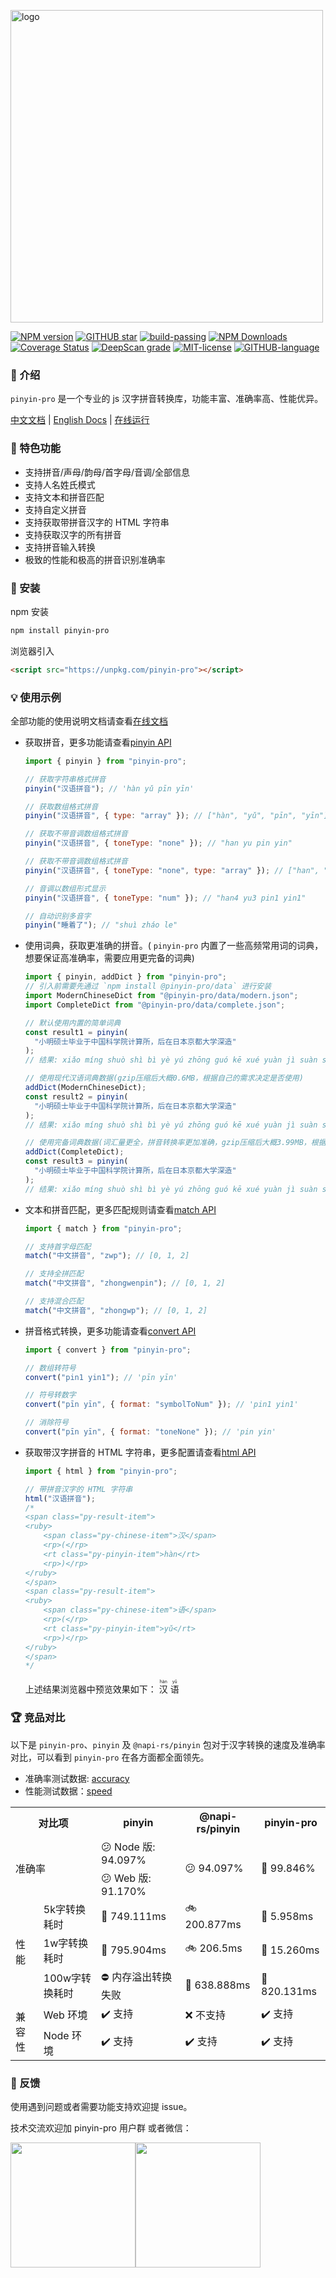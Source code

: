 <a href="https://github.com/zh-lx/pinyin-pro"><img src="https://cdn.jsdelivr.net/gh/zh-lx/static-img/pinyin-pro/logo.svg" alt="logo" width="500" /></a>

[![NPM version](https://img.shields.io/npm/v/pinyin-pro.svg)](https://www.npmjs.com/package/pinyin-pro)
[![GITHUB star](https://img.shields.io/github/stars/zh-lx/pinyin-pro.svg)](https://github.com/zh-lx/pinyin-pro)
[![build-passing](https://img.shields.io/github/actions/workflow/status/zh-lx/pinyin-pro/ci.yaml)](https://github.com/zh-lx/pinyin-pro/actions)
[![NPM Downloads](https://img.shields.io/npm/dm/pinyin-pro.svg)](https://npmcharts.netlify.app/compare/pinyin-pro?minimal=true)
[![Coverage Status](https://img.shields.io/codecov/c/github/zh-lx/pinyin-pro)](https://app.codecov.io/gh/zh-lx/pinyin-pro)
[![DeepScan grade](https://deepscan.io/api/teams/20303/projects/26161/branches/829070/badge/grade.svg)](https://deepscan.io/dashboard#view=project&tid=20303&pid=26161&bid=829070)
[![MIT-license](https://img.shields.io/npm/l/pinyin-pro.svg)](https://opensource.org/licenses/MIT)
[![GITHUB-language](https://img.shields.io/github/languages/top/zh-lx/pinyin-pro.svg)](https://github.com/zh-lx/pinyin-pro)

### 📖 介绍

`pinyin-pro` 是一个专业的 js 汉字拼音转换库，功能丰富、准确率高、性能优异。

[中文文档](https://pinyin-pro.cn) | [English Docs](https://pinyin-pro.cn/en) | [在线运行](https://pinyin-pro.cn/run/run)

### 🎨 特色功能

- 支持拼音/声母/韵母/首字母/音调/全部信息
- 支持人名姓氏模式
- 支持文本和拼音匹配
- 支持自定义拼音
- 支持获取带拼音汉字的 HTML 字符串
- 支持获取汉字的所有拼音
- 支持拼音输入转换
- 极致的性能和极高的拼音识别准确率

### 🔨 安装

npm 安装

```html
npm install pinyin-pro
```

浏览器引入

```html
<script src="https://unpkg.com/pinyin-pro"></script>
```

### 💡 使用示例

全部功能的使用说明文档请查看[在线文档](https://pinyin-pro.cn/use/pinyin)

- 获取拼音，更多功能请查看[pinyin API](https://pinyin-pro.cn/use/pinyin)

  ```js
  import { pinyin } from "pinyin-pro";

  // 获取字符串格式拼音
  pinyin("汉语拼音"); // 'hàn yǔ pīn yīn'

  // 获取数组格式拼音
  pinyin("汉语拼音", { type: "array" }); // ["hàn", "yǔ", "pīn", "yīn"]

  // 获取不带音调数组格式拼音
  pinyin("汉语拼音", { toneType: "none" }); // "han yu pin yin"

  // 获取不带音调数组格式拼音
  pinyin("汉语拼音", { toneType: "none", type: "array" }); // ["han", "yu", "pin", "yin"]

  // 音调以数组形式显示
  pinyin("汉语拼音", { toneType: "num" }); // "han4 yu3 pin1 yin1"

  // 自动识别多音字
  pinyin("睡着了"); // "shuì zháo le"
  ```

- 使用词典，获取更准确的拼音。( `pinyin-pro` 内置了一些高频常用词的词典，想要保证高准确率，需要应用更完备的词典)

  ```js
  import { pinyin, addDict } from "pinyin-pro";
  // 引入前需要先通过 `npm install @pinyin-pro/data` 进行安装
  import ModernChineseDict from "@pinyin-pro/data/modern.json";
  import CompleteDict from "@pinyin-pro/data/complete.json";

  // 默认使用内置的简单词典
  const result1 = pinyin(
    "小明硕士毕业于中国科学院计算所，后在日本京都大学深造"
  );
  // 结果: xiǎo míng shuò shì bì yè yú zhōng guó kē xué yuàn jì suàn suǒ ， hòu zài rì běn jīng dōu dà xué shēn zào

  // 使用现代汉语词典数据(gzip压缩后大概0.6MB，根据自己的需求决定是否使用)
  addDict(ModernChineseDict);
  const result2 = pinyin(
    "小明硕士毕业于中国科学院计算所，后在日本京都大学深造"
  );
  // 结果: xiǎo míng shuò shì bì yè yú zhōng guó kē xué yuàn jì suàn suǒ ， hòu zài rì běn jīng dū dà xué shēn zào

  // 使用完备词典数据(词汇量更全，拼音转换率更加准确，gzip压缩后大概3.99MB，根据自己的需求决定是否使用)
  addDict(CompleteDict);
  const result3 = pinyin(
    "小明硕士毕业于中国科学院计算所，后在日本京都大学深造"
  );
  // 结果: xiǎo míng shuò shì bì yè yú zhōng guó kē xué yuàn jì suàn suǒ ， hòu zài rì běn jīng dū dà xué shēn zào
  ```

- 文本和拼音匹配，更多匹配规则请查看[match API](https://pinyin-pro.cn/use/match)

  ```js
  import { match } from "pinyin-pro";

  // 支持首字母匹配
  match("中文拼音", "zwp"); // [0, 1, 2]

  // 支持全拼匹配
  match("中文拼音", "zhongwenpin"); // [0, 1, 2]

  // 支持混合匹配
  match("中文拼音", "zhongwp"); // [0, 1, 2]
  ```

- 拼音格式转换，更多功能请查看[convert API](https://pinyin-pro.cn/use/convert)

  ```js
  import { convert } from "pinyin-pro";

  // 数组转符号
  convert("pin1 yin1"); // 'pīn yīn'

  // 符号转数字
  convert("pīn yīn", { format: "symbolToNum" }); // 'pin1 yin1'

  // 消除符号
  convert("pīn yīn", { format: "toneNone" }); // 'pin yin'
  ```

- 获取带汉字拼音的 HTML 字符串，更多配置请查看[html API](https://pinyin-pro.cn/use/html)

  ```js
  import { html } from "pinyin-pro";

  // 带拼音汉字的 HTML 字符串
  html("汉语拼音");
  /*
  <span class="py-result-item">
  <ruby>
      <span class="py-chinese-item">汉</span>
      <rp>(</rp>
      <rt class="py-pinyin-item">hàn</rt>
      <rp>)</rp>
  </ruby>
  </span>
  <span class="py-result-item">
  <ruby>
      <span class="py-chinese-item">语</span>
      <rp>(</rp>
      <rt class="py-pinyin-item">yǔ</rt>
      <rp>)</rp>
  </ruby>
  </span>
  */
  ```

  上述结果浏览器中预览效果如下：
  <span class="py-result-item">
  <ruby>
  <span class="py-chinese-item">汉</span>
  <rp>(</rp>
  <rt class="py-pinyin-item">hàn</rt>
  <rp>)</rp>
  </ruby>
  </span>
  <span class="py-result-item">
  <ruby>
  <span class="py-chinese-item">语</span>
  <rp>(</rp>
  <rt class="py-pinyin-item">yǔ</rt>
  <rp>)</rp>
  </ruby>
  </span>

### 🏆 竞品对比

以下是 `pinyin-pro`、`pinyin` 及 `@napi-rs/pinyin` 包对于汉字转换的速度及准确率对比，可以看到 `pinyin-pro` 在各方面都全面领先。

- 准确率测试数据: [accuracy](https://github.com/zh-lx/pinyin-pro/blob/main/benchmark/accuracy.js)
- 性能测试数据：[speed](https://github.com/zh-lx/pinyin-pro/blob/main/benchmark/speed.js)
<table>
    <tr>
        <th colspan="2">对比项</th>
        <th>pinyin</th>
        <th>@napi-rs/pinyin</th>
        <th>pinyin-pro</th>
    </tr>
    <tr>
        <td rowspan="2" colspan="2">准确率</td>
        <td>😕 Node 版: 94.097%</td>
        <td rowspan="2">😕 94.097%</td>
        <td rowspan="2">🤩 99.846%</td>
    </tr>
    <tr>
        <td>😕 Web 版: 91.170%	</td>
    </tr>
    <tr>
        <td rowspan="3">性能</td>
        <td>5k字转换耗时</td>
        <td>🐢 749.111ms</td>
        <td>🚲 200.877ms</td>
        <td>🚀 5.958ms</td>
    </tr>
    <tr>
        <td>1w字转换耗时</td>
        <td>🐢 795.904ms</td>
        <td>🚲 206.5ms</td>
        <td>🚀 15.260ms</td>
    </tr>
    <tr>
        <td>100w字转换耗时</td>
        <td>⛔ 内存溢出转换失败</td>
        <td>🚀 638.888ms</td>
        <td>🚀 820.131ms</td>
    </tr>
    <tr>
        <td rowspan="2">兼容性</td>
        <td>Web 环境</td>
        <td>✔️ 支持</td>
        <td>❌ 不支持</td>
        <td>✔️ 支持</td>
    </tr>
    <tr>
        <td>Node 环境</td>
        <td>✔️ 支持</td>
        <td>✔️ 支持</td>
        <td>✔️ 支持</td>
    </tr>
</table>

### 📠 反馈

使用遇到问题或者需要功能支持欢迎提 issue。

技术交流欢迎加 pinyin-pro 用户群 或者微信：

<div style="display: flex;">
  <img src="https://user-images.githubusercontent.com/73059627/226233976-5dbb9daa-6620-4d16-a2b0-359055dcafe1.png" width="200" >
  <img src="https://user-images.githubusercontent.com/73059627/226233691-848b2a40-f1a9-414e-a80f-3fc6c6209eb1.png" width="200" >
</div>
